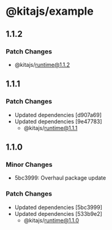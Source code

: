 # @kitajs/example

## 1.1.2

### Patch Changes

- @kitajs/runtime@1.1.2

## 1.1.1

### Patch Changes

- Updated dependencies [d907a69]
- Updated dependencies [9e47783]
  - @kitajs/runtime@1.1.1

## 1.1.0

### Minor Changes

- 5bc3999: Overhaul package update

### Patch Changes

- Updated dependencies [5bc3999]
- Updated dependencies [533b9e2]
  - @kitajs/runtime@1.1.0
